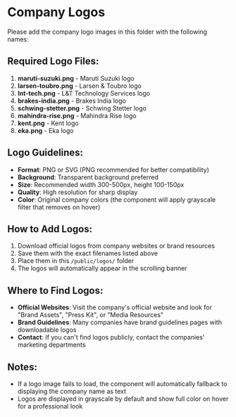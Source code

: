 # Company Logos

Please add the company logo images in this folder with the following names:

## Required Logo Files:

1. **maruti-suzuki.png** - Maruti Suzuki logo
2. **larsen-toubro.png** - Larsen & Toubro logo
3. **lnt-tech.png** - L&T Technology Services logo
4. **brakes-india.png** - Brakes India logo
5. **schwing-stetter.png** - Schwing Stetter logo
6. **mahindra-rise.png** - Mahindra Rise logo
7. **kent.png** - Kent logo
8. **eka.png** - Eka logo

## Logo Guidelines:

- **Format**: PNG or SVG (PNG recommended for better compatibility)
- **Background**: Transparent background preferred
- **Size**: Recommended width 300-500px, height 100-150px
- **Quality**: High resolution for sharp display
- **Color**: Original company colors (the component will apply grayscale filter that removes on hover)

## How to Add Logos:

1. Download official logos from company websites or brand resources
2. Save them with the exact filenames listed above
3. Place them in this `/public/logos/` folder
4. The logos will automatically appear in the scrolling banner

## Where to Find Logos:

- **Official Websites**: Visit the company's official website and look for "Brand Assets", "Press Kit", or "Media Resources"
- **Brand Guidelines**: Many companies have brand guidelines pages with downloadable logos
- **Contact**: If you can't find logos publicly, contact the companies' marketing departments

## Notes:

- If a logo image fails to load, the component will automatically fallback to displaying the company name as text
- Logos are displayed in grayscale by default and show full color on hover for a professional look
